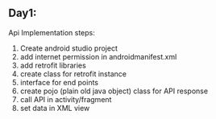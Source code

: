 ## Day1:

Api Implementation steps:

1. Create android studio project
2. add internet permission in androidmanifest.xml
3. add retrofit libraries
4. create class for retrofit instance
5. interface for end points
6. create pojo (plain old java object) class for API response
7. call API in activity/fragment
8. set data in XML view
